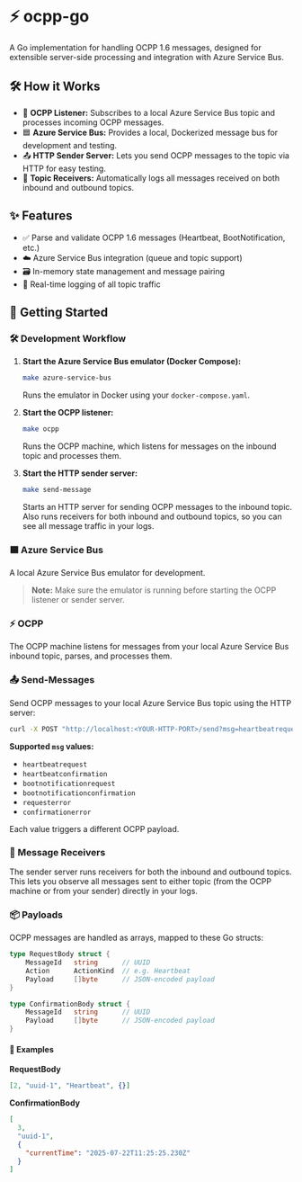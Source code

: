 # ⚡️ ocpp-go

A Go implementation for handling OCPP 1.6 messages, designed for extensible server-side processing and integration with Azure Service Bus.

## 🛠️ How it Works

- 📨 **OCPP Listener:** Subscribes to a local Azure Service Bus topic and processes incoming OCPP messages.
- 🟦 **Azure Service Bus:** Provides a local, Dockerized message bus for development and testing.
- 📤 **HTTP Sender Server:** Lets you send OCPP messages to the topic via HTTP for easy testing.
- 👀 **Topic Receivers:** Automatically logs all messages received on both inbound and outbound topics.

## ✨ Features

- ✅ Parse and validate OCPP 1.6 messages (Heartbeat, BootNotification, etc.)
- ☁️ Azure Service Bus integration (queue and topic support)
- 🗃️ In-memory state management and message pairing
- 🔎 Real-time logging of all topic traffic

## 🚀 Getting Started

### 🛠️ Development Workflow

1. **Start the Azure Service Bus emulator (Docker Compose):**

   ```sh
   make azure-service-bus
   ```

   Runs the emulator in Docker using your `docker-compose.yaml`.

2. **Start the OCPP listener:**

   ```sh
   make ocpp
   ```

   Runs the OCPP machine, which listens for messages on the inbound topic and processes them.

3. **Start the HTTP sender server:**
   ```sh
   make send-message
   ```
   Starts an HTTP server for sending OCPP messages to the inbound topic.  
   Also runs receivers for both inbound and outbound topics, so you can see all message traffic in your logs.

### 🟦 Azure Service Bus

A local Azure Service Bus emulator for development.

> **Note:** Make sure the emulator is running before starting the OCPP listener or sender server.

### ⚡️ OCPP

The OCPP machine listens for messages from your local Azure Service Bus inbound topic, parses, and processes them.

### 📤 Send-Messages

Send OCPP messages to your local Azure Service Bus topic using the HTTP server:

```sh
curl -X POST "http://localhost:<YOUR-HTTP-PORT>/send?msg=heartbeatrequest"
```

**Supported `msg` values:**

- `heartbeatrequest`
- `heartbeatconfirmation`
- `bootnotificationrequest`
- `bootnotificationconfirmation`
- `requesterror`
- `confirmationerror`

Each value triggers a different OCPP payload.

### 👀 Message Receivers

The sender server runs receivers for both the inbound and outbound topics.  
This lets you observe all messages sent to either topic (from the OCPP machine or from your sender) directly in your logs.

### 📦 Payloads

OCPP messages are handled as arrays, mapped to these Go structs:

```go
type RequestBody struct {
    MessageId   string      // UUID
    Action      ActionKind  // e.g. Heartbeat
    Payload     []byte      // JSON-encoded payload
}

type ConfirmationBody struct {
    MessageId   string      // UUID
    Payload     []byte      // JSON-encoded payload
}
```

#### 📨 Examples

**RequestBody**

```json
[2, "uuid-1", "Heartbeat", {}]
```

**ConfirmationBody**

```json
[
  3,
  "uuid-1",
  {
    "currentTime": "2025-07-22T11:25:25.230Z"
  }
]
```
